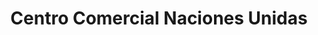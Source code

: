 ---
title: "Centro Comercial Naciones Unidas"
url: /riobamba/centro-comercial-naciones-unidas/
shop: centro comercial
---
